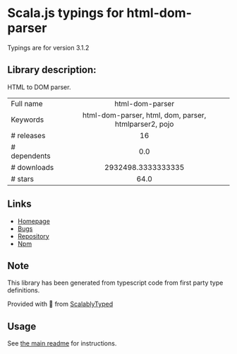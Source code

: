 
# Scala.js typings for html-dom-parser

Typings are for version 3.1.2

## Library description:
HTML to DOM parser.

|                    |                 |
| ------------------ | :-------------: |
| Full name          | html-dom-parser |
| Keywords           | html-dom-parser, html, dom, parser, htmlparser2, pojo |
| # releases         | 16 |
| # dependents       | 0.0 |
| # downloads        | 2932498.3333333335 |
| # stars            | 64.0 |

## Links
- [Homepage](https://github.com/remarkablemark/html-dom-parser#readme)
- [Bugs](https://github.com/remarkablemark/html-dom-parser/issues)
- [Repository](https://github.com/remarkablemark/html-dom-parser)
- [Npm](https://www.npmjs.com/package/html-dom-parser)
    


## Note
This library has been generated from typescript code from first party type definitions.

Provided with :purple_heart: from [ScalablyTyped](https://github.com/oyvindberg/ScalablyTyped)

## Usage
See [the main readme](../../readme.md) for instructions.


